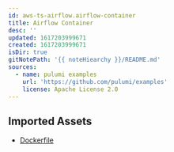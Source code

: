 ```yaml
---
id: aws-ts-airflow.airflow-container
title: Airflow Container
desc: ''
updated: 1617203999671
created: 1617203999671
isDir: true
gitNotePath: '{{ noteHiearchy }}/README.md'
sources:
  - name: pulumi examples
    url: 'https://github.com/pulumi/examples'
    license: Apache License 2.0
---
```

## Imported Assets

- [Dockerfile](/assets/dockerfile)

